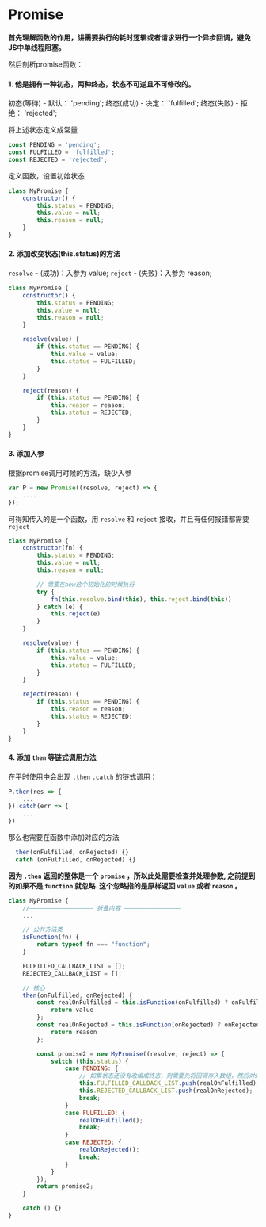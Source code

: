 Promise
==========================
**首先理解函数的作用，讲需要执行的耗时逻辑或者请求进行一个异步回调，避免JS中单线程阻塞。**

然后剖析promise函数：

#### 1. 他是拥有一种初态，两种终态，状态不可逆且不可修改的。

初态(等待) - 默认： 'pending'; 
终态(成功) - 决定： 'fulfilled'; 
终态(失败) - 拒绝： 'rejected'; 

将上述状态定义成常量

```js
const PENDING = 'pending';
const FULFILLED = 'fulfilled';
const REJECTED = 'rejected';
```

定义函数，设置初始状态

```js
class MyPromise {
    constructor() {
        this.status = PENDING;
        this.value = null;
        this.reason = null;
    }
}
```

#### 2. 添加改变状态(this.status)的方法

`resolve` - (成功)：入参为 value; 
`reject` - (失败)：入参为 reason; 

```js
class MyPromise {
    constructor() {
        this.status = PENDING;
        this.value = null;
        this.reason = null;
    }

    resolve(value) {
        if (this.status == PENDING) {
            this.value = value;
            this.status = FULFILLED;
        }
    }

    reject(reason) {
        if (this.status == PENDING) {
            this.reason = reason;
            this.status = REJECTED;
        }
    }
}
```

#### 3. 添加入参

根据promise调用时候的方法，缺少入参

```js
var P = new Promise((resolve, reject) => {
    ....
});
```

可得知传入的是一个函数，用 `resolve` 和 `reject` 接收，并且有任何报错都需要 `reject`

```js
class MyPromise {
    constructor(fn) {
        this.status = PENDING;
        this.value = null;
        this.reason = null;

        // 需要在new这个初始化的时候执行
        try {
            fn(this.resolve.bind(this), this.reject.bind(this))
        } catch (e) {
            this.reject(e)
        }
    }

    resolve(value) {
        if (this.status == PENDING) {
            this.value = value;
            this.status = FULFILLED;
        }
    }

    reject(reason) {
        if (this.status == PENDING) {
            this.reason = reason;
            this.status = REJECTED;
        }
    }
}
```

#### 4. 添加 `then` 等链式调用方法

在平时使用中会出现 `.then`  `.catch` 的链式调用：

```js
P.then(res => {
    ...
}).catch(err => {
    ...
})
```

那么也需要在函数中添加对应的方法

```js
  then(onFulfilled, onRejected) {}
  catch (onFulfilled, onRejected) {}
```

**因为 `.then` 返回的整体是一个 `promise` ，所以此处需要检查并处理参数, 之前提到的如果不是 `function` 就忽略. 这个忽略指的是原样返回 `value` 或者 `reason` 。**

```js
class MyPromise {
    //—————————————————— 折叠内容 ————————————————
    ...

    // 公共方法类
    isFunction(fn) {
        return typeof fn === "function";
    }

    FULFILLED_CALLBACK_LIST = [];
    REJECTED_CALLBACK_LIST = [];

    // 核心
    then(onFulfilled, onRejected) {
        const realOnFulfilled = this.isFunction(onFulfilled) ? onFulfilled : (value) => {
            return value
        };
        const realOnRejected = this.isFunction(onRejected) ? onRejected : (reason) => {
            return reason
        };

        const promise2 = new MyPromise((resolve, reject) => {
            switch (this.status) {
                case PENDING: {
                    // 如果状态还没有改编成终态，则需要先将回调存入数组，然后对status进行监听，变成终态时再便利执行。
                    this.FULFILLED_CALLBACK_LIST.push(realOnFulfilled);
                    this.REJECTED_CALLBACK_LIST.push(realOnRejected);
                    break;
                }
                case FULFILLED: {
                    realOnFulfilled();
                    break;
                }
                case REJECTED: {
                    realOnRejected();
                    break;
                }
            }
        });
        return promise2;
    }

    catch () {}
}
```
